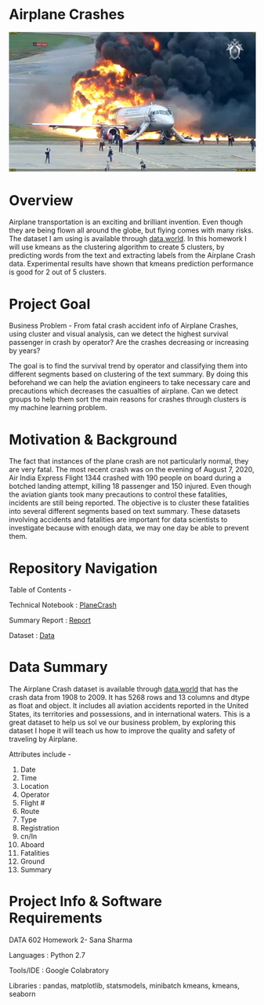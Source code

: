# Airplane Crashes
![plane](plane.jpg)

# Overview 
Airplane transportation is an exciting and brilliant invention. Even though they are being flown all around the globe, but flying comes with many risks. The dataset I am using is available through [data.world](https://data.world/data-society/airplane-crashes#_=_). In this homework I will use kmeans as the clustering algorithm to create 5 clusters, by predicting words from the text and extracting labels from the Airplane Crash data. Experimental results have shown that kmeans prediction performance is good for 2 out of 5 clusters.
# Project Goal 
Business Problem - From fatal crash accident info of Airplane Crashes, using cluster and visual analysis, can we detect the highest survival passenger in crash by operator? Are the crashes decreasing or increasing by years?

The goal is to find the survival trend by operator and classifying them into different segments based on clustering of the text summary. By doing this beforehand we can help the aviation engineers to take necessary care and precautions which decreases the casualties of airplane. Can we detect groups to help them sort the main reasons for crashes through clusters is my machine learning problem.
# Motivation & Background
The fact that instances of the plane crash are not particularly normal, they are very fatal. The most recent crash was on the evening of August 7, 2020, Air India Express Flight 1344 crashed with 190 people on board during a botched landing attempt, killing 18 passenger and 150 injured. Even though the aviation giants took many precautions to control these fatalities, incidents are still being reported. The objective is to cluster these fatalities into several different segments based on text summary. These datasets involving accidents and fatalities are important for data scientists to investigate because with enough data, we may one day be able to prevent them.

# Repository Navigation 

Table of Contents -

Technical Notebook               : [PlaneCrash](https://github.com/sanashar/Airplane_Crashes/tree/main/Notebook)

Summary Report       : [Report](https://github.com/sanashar/Airplane_Crashes/tree/main/Summary%20Report)

Dataset          : [Data](https://github.com/sanashar/Airplane_Crashes/tree/main/Data)

# Data Summary
The Airplane Crash dataset is available through [data.world](https://data.world/data-society/airplane-crashes#_=_) that has the crash data from 1908 to 2009. It has 5268 rows and 13 columns and dtype as float and object. It includes all aviation accidents reported in the United States, its territories and possessions, and in international waters. This is a great dataset to help us sol ve our business problem, by exploring this dataset I hope it will teach us how to improve the quality and safety of traveling by Airplane.

Attributes include -

1. Date
2. Time
3. Location
4. Operator
5. Flight #
6. Route
7. Type
8. Registration
9. cn/In
10. Aboard
11. Fatalities
12. Ground
13. Summary

# Project Info & Software Requirements
DATA 602 Homework 2- Sana Sharma

Languages    : Python 2.7

Tools/IDE    : Google Colabratory

Libraries    : pandas, matplotlib, statsmodels, minibatch kmeans, kmeans, seaborn
